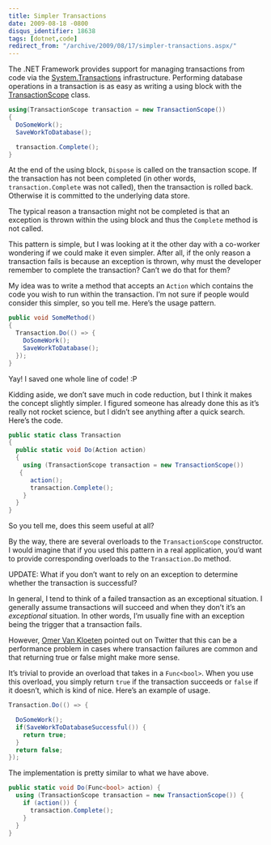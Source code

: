 ```yaml
---
title: Simpler Transactions
date: 2009-08-18 -0800
disqus_identifier: 18638
tags: [dotnet,code]
redirect_from: "/archive/2009/08/17/simpler-transactions.aspx/"
---
```


The .NET Framework provides support for managing transactions from code
via the
[System.Transactions](http://msdn.microsoft.com/en-us/library/system.transactions.aspx "System.Transactions Namespace")
infrastructure. Performing database operations in a transaction is as
easy as writing a using block with the
[TransactionScope](http://msdn.microsoft.com/en-us/library/system.transactions.transactionscope.aspx "TransactionScope")
class.

```csharp
using(TransactionScope transaction = new TransactionScope()) 
{
  DoSomeWork();
  SaveWorkToDatabase();

  transaction.Complete();
}
```

At the end of the using block, `Dispose` is called on the transaction
scope. If the transaction has not been completed (in other words,
`transaction.Complete` was not called), then the transaction is rolled
back. Otherwise it is committed to the underlying data store.

The typical reason a transaction might not be completed is that an
exception is thrown within the using block and thus the `Complete`
method is not called.

This pattern is simple, but I was looking at it the other day with a
co-worker wondering if we could make it even simpler. After all, if the
only reason a transaction fails is because an exception is thrown, why
must the developer remember to complete the transaction? Can’t we do
that for them?

My idea was to write a method that accepts an `Action` which contains
the code you wish to run within the transaction. I’m not sure if people
would consider this simpler, so you tell me. Here’s the usage pattern.

```csharp
public void SomeMethod()
{
  Transaction.Do(() => {
    DoSomeWork();
    SaveWorkToDatabase();
  });
}
```

Yay! I saved one whole line of code! :P

Kidding aside, we don’t save much in code reduction, but I think it
makes the concept slightly simpler. I figured someone has already done
this as it’s really not rocket science, but I didn’t see anything after
a quick search. Here’s the code.

```csharp
public static class Transaction 
{
  public static void Do(Action action) 
  {
    using (TransactionScope transaction = new TransactionScope())
   {
      action();
      transaction.Complete();
    }
  }
}
```

So you tell me, does this seem useful at all?

By the way, there are several overloads to the `TransactionScope`
constructor. I would imagine that if you used this pattern in a real
application, you’d want to provide corresponding overloads to the
`Transaction.Do` method.

UPDATE: What if you don’t want to rely on an exception to determine
whether the transaction is successful?

In general, I tend to think of a failed transaction as an exceptional
situation. I generally assume transactions will succeed and when they
don’t it’s an *exceptional* situation. In other words, I’m usually fine
with an exception being the trigger that a transaction fails.

However, [Omer Van
Kloeten](http://weblogs.asp.net/OKloeten/ "Omer van Kloeten") pointed
out on Twitter that this can be a performance problem in cases where
transaction failures are common and that returning true or false might
make more sense.

It’s trivial to provide an overload that takes in a `Func<bool>`. When
you use this overload, you simply return `true` if the transaction
succeeds or `false` if it doesn’t, which is kind of nice. Here’s an
example of usage.

```csharp
Transaction.Do(() => {

  DoSomeWork();
  if(SaveWorkToDatabaseSuccessful()) {
    return true;
  }
  return false;
});
```

The implementation is pretty similar to what we have above.

```csharp
public static void Do(Func<bool> action) {
  using (TransactionScope transaction = new TransactionScope()) {
    if (action()) {
      transaction.Complete();
    }
  }
}
```

